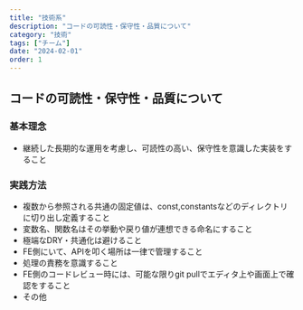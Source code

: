 ```yaml
---
title: "技術系"
description: "コードの可読性・保守性・品質について"
category: "技術"
tags: ["チーム"]
date: "2024-02-01"
order: 1
---
```


## コードの可読性・保守性・品質について
### 基本理念
- 継続した長期的な運用を考慮し、可読性の高い、保守性を意識した実装をすること

### 実践方法
- 複数から参照される共通の固定値は、const,constantsなどのディレクトリに切り出し定義すること
- 変数名、関数名はその挙動や戻り値が連想できる命名にすること
- 極端なDRY・共通化は避けること
- FE側にいて、APIを叩く場所は一律で管理すること
- 処理の責務を意識すること
- FE側のコードレビュー時には、可能な限りgit pullでエディタ上や画面上で確認をすること
- その他
